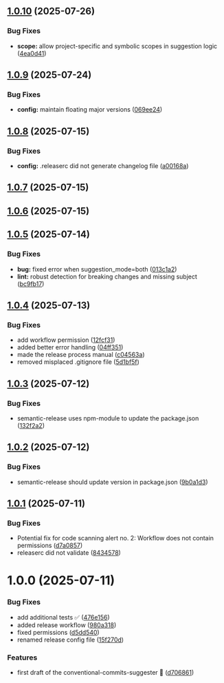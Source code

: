## [1.0.10](https://github.com/mariusbreivik/conventional-commits-suggester/compare/v1.0.9...v1.0.10) (2025-07-26)


### Bug Fixes

* **scope:** allow project-specific and symbolic scopes in suggestion logic ([4ea0d41](https://github.com/mariusbreivik/conventional-commits-suggester/commit/4ea0d4170c32fd74e4148e9ff4c5a28c94846bfd))

## [1.0.9](https://github.com/mariusbreivik/conventional-commits-suggester/compare/v1.0.8...v1.0.9) (2025-07-24)


### Bug Fixes

* **config:** maintain floating major versions ([069ee24](https://github.com/mariusbreivik/conventional-commits-suggester/commit/069ee247eb0d74771b3c3d3e52115a0cb23fe8bd))

## [1.0.8](https://github.com/mariusbreivik/conventional-commits-suggester/compare/v1.0.7...v1.0.8) (2025-07-15)


### Bug Fixes

* **config:** .releaserc did not generate changelog file ([a00168a](https://github.com/mariusbreivik/conventional-commits-suggester/commit/a00168ad7393526535b7a54333b2ace2f30874d0))

## [1.0.7](https://github.com/mariusbreivik/conventional-commits-suggester/compare/v1.0.6...v1.0.7) (2025-07-15)

## [1.0.6](https://github.com/mariusbreivik/conventional-commits-suggester/compare/v1.0.5...v1.0.6) (2025-07-15)

## [1.0.5](https://github.com/mariusbreivik/conventional-commits-suggester/compare/v1.0.4...v1.0.5) (2025-07-14)


### Bug Fixes

* **bug:** fixed error when suggestion_mode=both ([013c1a2](https://github.com/mariusbreivik/conventional-commits-suggester/commit/013c1a253f3faf7df8568e67cdc60d1010593a6a))
* **lint:** robust detection for breaking changes and missing subject ([bc9fb17](https://github.com/mariusbreivik/conventional-commits-suggester/commit/bc9fb175969cbcb8c7bb4d6ff1bee0667a3b9334))

## [1.0.4](https://github.com/mariusbreivik/conventional-commits-suggester/compare/v1.0.3...v1.0.4) (2025-07-13)


### Bug Fixes

* add workflow permission ([12fcf31](https://github.com/mariusbreivik/conventional-commits-suggester/commit/12fcf31c02624c0af7044510636c128068576a85))
* added better error handling ([04ff351](https://github.com/mariusbreivik/conventional-commits-suggester/commit/04ff3514c9de3c1ca1c144ea8a2e51b2e68b26e1))
* made the release process manual ([c04563a](https://github.com/mariusbreivik/conventional-commits-suggester/commit/c04563a8d7d7463ff54b2a4d532c0ad6edc082ee))
* removed misplaced .gitignore file ([5d1bf5f](https://github.com/mariusbreivik/conventional-commits-suggester/commit/5d1bf5f655a1466c9f19c5b25442ac034625ea66))

## [1.0.3](https://github.com/mariusbreivik/conventional-commits-suggester/compare/v1.0.2...v1.0.3) (2025-07-12)


### Bug Fixes

* semantic-release uses npm-module to update the package.json ([132f2a2](https://github.com/mariusbreivik/conventional-commits-suggester/commit/132f2a261df7290def342d6c2c3f940606480e01))

## [1.0.2](https://github.com/mariusbreivik/conventional-commits-suggester/compare/v1.0.1...v1.0.2) (2025-07-12)


### Bug Fixes

* semantic-release should update version in package.json ([9b0a1d3](https://github.com/mariusbreivik/conventional-commits-suggester/commit/9b0a1d3ba8059bac1b6c16769c320975bbb5a345))

## [1.0.1](https://github.com/mariusbreivik/conventional-commits-suggester/compare/v1.0.0...v1.0.1) (2025-07-11)


### Bug Fixes

* Potential fix for code scanning alert no. 2: Workflow does not contain permissions ([d7a0857](https://github.com/mariusbreivik/conventional-commits-suggester/commit/d7a0857107987b6c142fca9b68829efdaa8b1587))
* releaserc did not validate ([8434578](https://github.com/mariusbreivik/conventional-commits-suggester/commit/84345781847cf01c2998dc6b8e1979a81346dc10))

# 1.0.0 (2025-07-11)


### Bug Fixes

* add additional tests ✅ ([476e156](https://github.com/mariusbreivik/conventional-commits-suggester/commit/476e15618891c54fbc1307f9d5676d9038824e85))
* added release workflow ([980a318](https://github.com/mariusbreivik/conventional-commits-suggester/commit/980a318b90b0c69095a6dbda14422a0a82914634))
* fixed permissions ([d5dd540](https://github.com/mariusbreivik/conventional-commits-suggester/commit/d5dd54073fa2c6a62552fa3bd0db432d9e7cb0ae))
* renamed release config file ([15f270d](https://github.com/mariusbreivik/conventional-commits-suggester/commit/15f270dfb956b61555ba606d87b6d5c15edd0cce))


### Features

* first draft of the conventional-commits-suggester 🚀 ([d706861](https://github.com/mariusbreivik/conventional-commits-suggester/commit/d70686175bb5670de7e9d81e3921ee417923add9))
